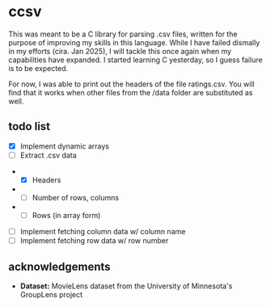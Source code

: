 # ccsv

This was meant to be a C library for parsing .csv files, written for the purpose of improving my skills in this language. While I have failed dismally in my efforts (cira. Jan 2025), I will tackle this once again when my capabilities have expanded. I started learning C yesterday, so I guess failure is to be expected.

For now, I was able to print out the headers of the file ratings.csv. You will find that it works when other files from the /data folder are substituted as well.

## todo list

- [x] Implement dynamic arrays
- [ ] Extract .csv data
- - [x] Headers
- - [ ] Number of rows, columns
- - [ ] Rows (in array form)
- [ ] Implement fetching column data w/ column name
- [ ] Implement fetching row data w/ row number

## acknowledgements

- **Dataset:** MovieLens dataset from the University of Minnesota's GroupLens project